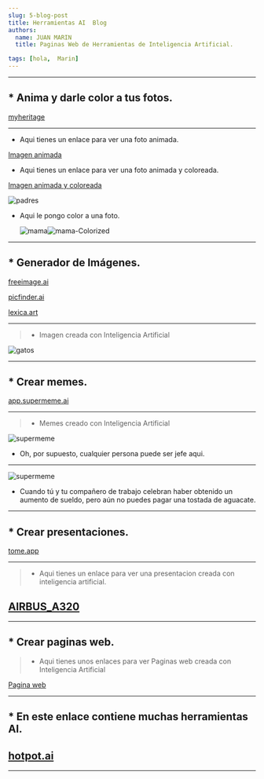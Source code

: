 ```yaml
---
slug: 5-blog-post
title: Herramientas AI  Blog
authors:
  name: JUAN MARIN
  title: Paginas Web de Herramientas de Inteligencia Artificial.

tags: [hola,  Marin]
---
```


---
## * Anima y darle color a tus fotos.

[myheritage](https://www.myheritage.es)

---

 * Aqui tienes un enlace para ver una foto animada.
 

[Imagen animada](./imagenes/juan-marin.mp4 )


* Aqui tienes un enlace para ver una foto animada y coloreada.

[Imagen animada y coloreada](./imagenes/PADRES1-2-Animated.mp4)

![padres](./imagenes/padres-colorized.png "Antonia y Juan")

* Aqui  le pongo color a  una foto.
 

  ![mama](./imagenes/mama.jpg)![mama-Colorized](./imagenes/mama-Colorized.jpg)  
 
 ---


 
## * Generador de Imágenes.

[freeimage.ai](https://freeimage.ai/)


[picfinder.ai](https://picfinder.ai/)

[lexica.art](https://lexica.art/)

---

> * Imagen  creada con Inteligencia Artificial

  ![gatos](./imagenes/gatos.jpg) 

---


## * Crear memes. 

[app.supermeme.ai](https://app.supermeme.ai/)

---

> * Memes  creado con Inteligencia Artificial

![supermeme](./imagenes/supermeme.gif)  

* Oh, por supuesto, cualquier persona puede ser jefe aqui.
---

![supermeme](./imagenes/supermeme1.png)  

* Cuando tú y tu compañero de trabajo celebran haber obtenido un aumento de sueldo, pero aún no puedes pagar una tostada de aguacate.

---

## * Crear presentaciones.

[tome.app](https://tome.app/)

---

>* Aqui tienes un enlace para ver una presentacion creada con inteligencia artificial. 

[AIRBUS_A320](https://tome.app/juan-b71/la-linea-de-produccion-del-a320-airbus-un-vuelo-hacia-el-futuro-cljkr2lwa0in5oc3cg42ilhh0?page=cljkr2ly30in7oc3cvin7f3ea)
---

---
## * Crear paginas web.
 
> * Aqui tienes unos enlaces para ver Paginas web  creada con Inteligencia Artificial

[Pagina web](https://www.mixo.io/site/skate-pro-uza6c)


 
---

## * En este enlace contiene muchas herramientas AI. 

[hotpot.ai](https://hotpot.ai/)
---

---